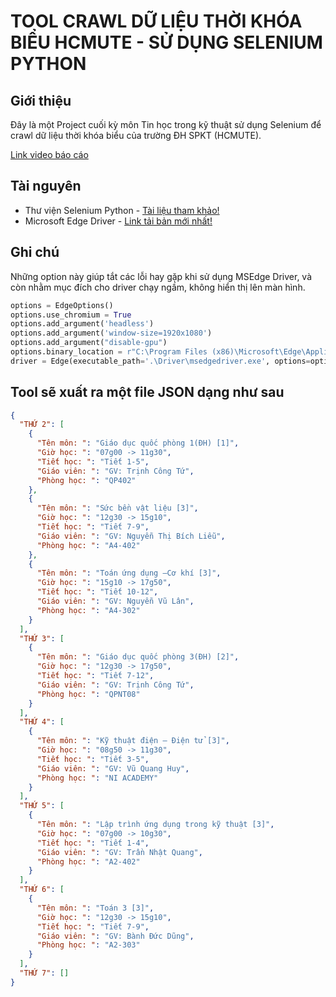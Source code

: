 # TOOL CRAWL DỮ LIỆU THỜI KHÓA BIỂU HCMUTE - SỬ DỤNG SELENIUM PYTHON
## Giới thiệu
Đây là một Project cuối kỳ môn Tin học trong kỹ thuật sử dụng Selenium để crawl dữ liệu thời khóa biểu của trường ĐH SPKT (HCMUTE).

[Link video báo cáo](https://www.youtube.com/watch?v=xUdoQLjIr50&t=10s)

## Tài nguyên
* Thư viện Selenium Python - [Tài liệu tham khảo!](https://selenium-python.readthedocs.io/)
* Microsoft Edge Driver - [Link tải bản mới nhất!](https://developer.microsoft.com/en-us/microsoft-edge/tools/webdriver/)

## Ghi chú
Những option này giúp tắt các lỗi hay gặp khi sử dụng MSEdge Driver, và còn nhằm mục đích cho driver chạy ngầm, không hiển thị lên màn hình.
```python
options = EdgeOptions()
options.use_chromium = True
options.add_argument('headless')
options.add_argument('window-size=1920x1080')
options.add_argument("disable-gpu")
options.binary_location = r"C:\Program Files (x86)\Microsoft\Edge\Application\msedge.exe"
driver = Edge(executable_path='.\Driver\msedgedriver.exe', options=options)
```
## Tool sẽ xuất ra một file JSON dạng như sau
```json
{
  "THỨ 2": [
    {
      "Tên môn: ": "Giáo dục quốc phòng 1(ĐH) [1]",
      "Giờ học: ": "07g00 -> 11g30",
      "Tiết học: ": "Tiết 1-5",
      "Giáo viên: ": "GV: Trịnh Công Tứ",
      "Phòng học: ": "QP402"
    },
    {
      "Tên môn: ": "Sức bền vật liệu [3]",
      "Giờ học: ": "12g30 -> 15g10",
      "Tiết học: ": "Tiết 7-9",
      "Giáo viên: ": "GV: Nguyễn Thị Bích Liễu",
      "Phòng học: ": "A4-402"
    },
    {
      "Tên môn: ": "Toán ứng dụng –Cơ khí [3]",
      "Giờ học: ": "15g10 -> 17g50",
      "Tiết học: ": "Tiết 10-12",
      "Giáo viên: ": "GV: Nguyễn Vũ Lân",
      "Phòng học: ": "A4-302"
    }
  ],
  "THỨ 3": [
    {
      "Tên môn: ": "Giáo dục quốc phòng 3(ĐH) [2]",
      "Giờ học: ": "12g30 -> 17g50",
      "Tiết học: ": "Tiết 7-12",
      "Giáo viên: ": "GV: Trịnh Công Tứ",
      "Phòng học: ": "QPNT08"
    }
  ],
  "THỨ 4": [
    {
      "Tên môn: ": "Kỹ thuật điện – Điện tử [3]",
      "Giờ học: ": "08g50 -> 11g30",
      "Tiết học: ": "Tiết 3-5",
      "Giáo viên: ": "GV: Vũ Quang Huy",
      "Phòng học: ": "NI ACADEMY"
    }
  ],
  "THỨ 5": [
    {
      "Tên môn: ": "Lập trình ứng dụng trong kỹ thuật [3]",
      "Giờ học: ": "07g00 -> 10g30",
      "Tiết học: ": "Tiết 1-4",
      "Giáo viên: ": "GV: Trần Nhật Quang",
      "Phòng học: ": "A2-402"
    }
  ],
  "THỨ 6": [
    {
      "Tên môn: ": "Toán 3 [3]",
      "Giờ học: ": "12g30 -> 15g10",
      "Tiết học: ": "Tiết 7-9",
      "Giáo viên: ": "GV: Bành Đức Dũng",
      "Phòng học: ": "A2-303"
    }
  ],
  "THỨ 7": []
}
```
